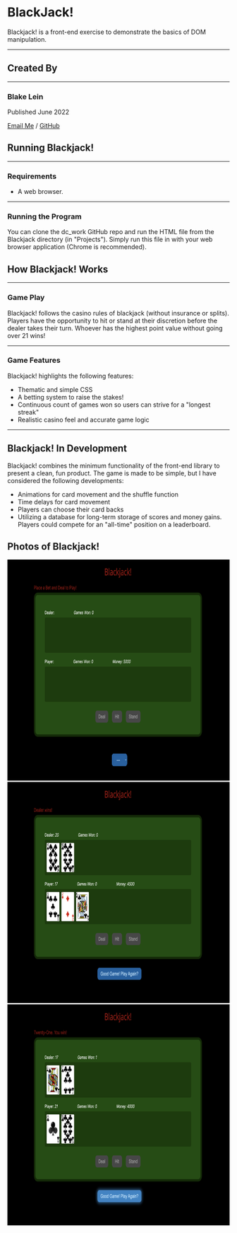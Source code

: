 # **BlackJack!**

Blackjack! is a front-end exercise to demonstrate the basics of DOM manipulation.

---

## **Created By**

---

### Blake Lein

Published June 2022

[Email Me](blake.lein@gmail.com) / [GitHub](https://github.com/BlakeLein?tab=repositories)

## Running Blackjack!

---

### **Requirements**

- A web browser.

---

### **Running the Program**

You can clone the dc_work GitHub repo and run the HTML file from the Blackjack directory (in "Projects"). Simply run this file in with your web browser application (Chrome is recommended).

## How Blackjack! Works

---

### Game Play

Blackjack! follows the casino rules of blackjack (without insurance or splits). Players have the opportunity to hit or stand at their discretion before the dealer takes their turn. Whoever has the highest point value without going over 21 wins!

---

### Game Features

Blackjack! highlights the following features:

- Thematic and simple CSS
- A betting system to raise the stakes!
- Continuous count of games won so users can strive for a "longest streak"
- Realistic casino feel and accurate game logic

---

## Blackjack! In Development

Blackjack! combines the minimum functionality of the front-end library to present a clean, fun product. The game is made to be simple, but I have considered the following developments:

- Animations for card movement and the shuffle function
- Time delays for card movement
- Players can choose their card backs
- Utilizing a database for long-term storage of scores and money gains. Players could compete for an "all-time" position on a leaderboard.

## Photos of Blackjack!

<img src="demoImages/open.png"
alt="Opening Game"
width="700" height="500"
/>
<img src="demoImages/dealer.png"
alt="Dealer Wins"
width="700" height="500"
/>
<img src="demoImages/player.png"
alt="Player Wins"
width="700" height="500"
/>
